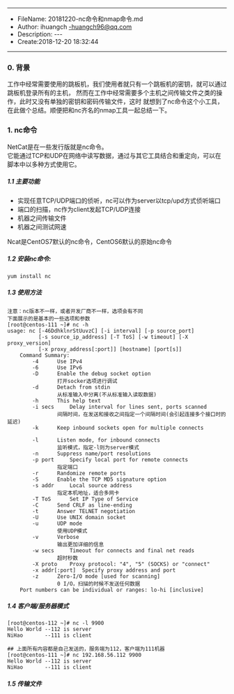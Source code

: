 ___
- FileName: 20181220-nc命令和nmap命令.md
- Author: ihuangch -huangch96@qq.com
- Description: ---
- Create:2018-12-20 18:32:44
___

### 0. 背景
工作中经常需要使用的跳板机，我们使用者就只有一个跳板机的密钥，就可以通过跳板机登录所有的主机，
然而在工作中经常需要多个主机之间传输文件之类的操作，此时又没有单独的密钥和密码传输文件，这时
就想到了nc命令这个小工具，在此做个总结。顺便把和nc齐名的nmap工具一起总结一下。

### 1. nc命令
NetCat是在一些发行版就是nc命令。  
它能通过TCP和UDP在网络中读写数据，通过与其它工具结合和重定向，可以在脚本中以多种方式使用它。  

##### 1.1 主要功能

- 实现任意TCP/UDP端口的侦听，nc可以作为server以tcp/upd方式侦听端口
- 端口的扫描，nc作为client发起TCP/UDP连接
- 机器之间传输文件
- 机器之间测试网速

Ncat是CentOS7默认的nc命令，CentOS6默认的原始nc命令  

##### 1.2 安装nc命令:  
```
yum install nc

```

##### 1.3 使用方法
```
注意：nc版本不一样，或者开发厂商不一样，选项会有不同
下面展示的是基本的一些选项和参数
[root@centos-111 ~]# nc -h
usage: nc [-46DdhklnrStUuvzC] [-i interval] [-p source_port]
	      [-s source_ip_address] [-T ToS] [-w timeout] [-X proxy_version]
	  	  [-x proxy_address[:port]] [hostname] [port[s]]
	Command Summary:
		-4		Use IPv4
		-6		Use IPv6
		-D		Enable the debug socket option
				打开socker选项进行调试
		-d		Detach from stdin
				从标准输入中分离(不从标准输入读取数据)
		-h		This help text
		-i secs		Delay interval for lines sent, ports scanned
				间隔时间，在发送和接收之间指定一个间隔时间(会引起连接多个接口时的延迟)
		-k		Keep inbound sockets open for multiple connects
				
		-l		Listen mode, for inbound connects
				监听模式，指定-l则为server模式
		-n		Suppress name/port resolutions
		-p port		Specify local port for remote connects
				指定端口
		-r		Randomize remote ports
		-S		Enable the TCP MD5 signature option
		-s addr		Local source address
				指定本机地址，适合多网卡
		-T ToS		Set IP Type of Service
		-C		Send CRLF as line-ending
		-t		Answer TELNET negotiation
		-U		Use UNIX domain socket
		-u		UDP mode
				使用UDP模式
		-v		Verbose
				输出更加详细的信息
		-w secs		Timeout for connects and final net reads
				超时秒数
		-X proto	Proxy protocol: "4", "5" (SOCKS) or "connect"
		-x addr[:port]	Specify proxy address and port
		-z		Zero-I/O mode [used for scanning]
				0 I/O，扫描的时候不发送任何数据
	Port numbers can be individual or ranges: lo-hi [inclusive]
```

##### 1.4 客户端/服务器模式
```
[root@centos-112 ~]# nc -l 9900
Hello World --112 is server      
NiHao       --111 is client

## 上面所有内容都是自己发送的，服务端为112，客户端为111机器
[root@centos-111 ~]# nc 192.168.56.112 9900
Hello World --112 is server
NiHao       --111 is client

```

##### 1.5 传输文件
